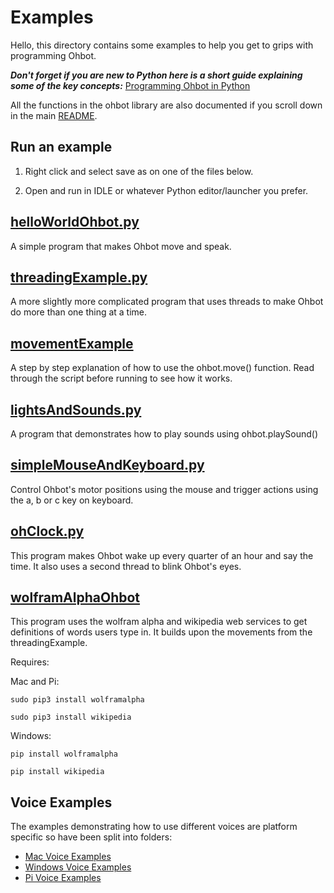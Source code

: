 # Examples

Hello, this directory contains some examples to help you get to grips with programming Ohbot. 

***Don't forget if you are new to Python here is a short guide explaining some of the key concepts:*** [Programming Ohbot in Python](https://docs.google.com/document/d/e/2PACX-1vRoe6kxmSYFnR3upGNZuBgTO31c5xkpoxtLbrVmalGlT7IYsCmaV4DJ4QhnCDMo-kMslbZNtnSbDWfj/pub)

All the functions in the ohbot library are also documented if you scroll down in the main [README](https://github.com/ohbot/ohbot-python/blob/master/README.md).

Run an example
-

1) Right click and select save as on one of the files below.

2) Open and run in IDLE or whatever Python editor/launcher you prefer. 

[helloWorldOhbot.py](https://raw.githubusercontent.com/ohbot/ohbot-python/master/examples/helloWorldOhbot.py)
-
A simple program that makes Ohbot move and speak. 

 [threadingExample.py](https://raw.githubusercontent.com/ohbot/ohbot-python/master/examples/threadingExample.py)
-
A more slightly more complicated program that uses threads to make Ohbot do more than one thing at a time. 

[movementExample](https://raw.githubusercontent.com/ohbot/ohbot-python/master/examples/movementExample.py)
-
A step by step explanation of how to use the ohbot.move() function. Read through the script before running to see how it works. 

 [lightsAndSounds.py](https://raw.githubusercontent.com/ohbot/ohbot-python/master/examples/lightsAndSounds.py)
-
A program that demonstrates how to play sounds using ohbot.playSound()

[simpleMouseAndKeyboard.py](https://raw.githubusercontent.com/ohbot/ohbot-python/master/examples/simpleMouseAndKeyboard.py)
-
Control Ohbot's motor positions using the mouse and trigger actions using the a, b or c key on keyboard. 

 [ohClock.py](https://raw.githubusercontent.com/ohbot/ohbot-python/master/examples/ohClock.py)
-
This program makes Ohbot wake up every quarter of an hour and say the time. It also uses a second thread to blink Ohbot's eyes.  

 [wolframAlphaOhbot](https://raw.githubusercontent.com/ohbot/ohbot-python/master/examples/wolframAlphaOhbot.py)
-
This program uses the wolfram alpha and wikipedia web services to get definitions of words users type in. It builds upon the movements from the threadingExample. 

Requires:

Mac and Pi:

```sudo pip3 install wolframalpha```  

```sudo pip3 install wikipedia``` 

Windows:

```pip install wolframalpha```  

```pip install wikipedia``` 

Voice Examples
-
The examples demonstrating how to use different voices are platform specific so have been split into folders:

* [Mac Voice Examples](https://github.com/ohbot/ohbot-python/tree/master/examples/Mac)
* [Windows Voice Examples](https://github.com/ohbot/ohbot-python/tree/master/examples/Windows)
* [Pi Voice Examples](https://github.com/ohbot/ohbot-python/tree/master/examples/Pi)

